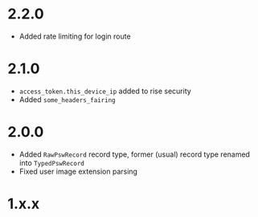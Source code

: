 
# 2.2.0
- Added rate limiting for login route

# 2.1.0
- `access_token.this_device_ip` added to rise security
- Added `some_headers_fairing`

# 2.0.0
- Added `RawPswRecord` record type, former (usual) record type renamed into `TypedPswRecord`
- Fixed user image extension parsing

# 1.x.x